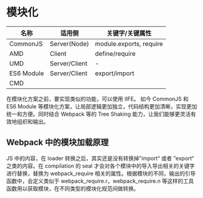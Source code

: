 # 模块化

| 名称       | 适用侧        | 关键字/关键属性         |
| ---------- | ------------- | ----------------------- |
| CommonJS   | Server(Node)  | module.exports, require |
| AMD        | Client        | define/require          |
| UMD        | Server/Client | -                       |
| ES6 Module | Server/Client | export/import           |
| CMD        |               |                         |

在模块化方案之前，要实现类似的功能，可以使用 IIFE。
如今 CommonJS 和 ES6 Module 等模块化方案，让局部逻辑更加独立，代码结构更加清晰，实现更加统一和方便。同时结合 Webpack 等的 Tree Shaking 能力，让我们能够更灵活有效地组织和输出。

## Webpack 中的模块加载原理

JS 中的内容，在 loader 转换之后，其实还是没有转换掉”import“ 或者 ”export“ 之类的内容。在 compilation 的 seal 才会对各个模块中的导入导出相关的关键字进行替换，替换为 webpack_require 相关的属性。根据模块的不同，输出的引导函数中，会定义类似于 webpack_require.r，webpack_require.n 等这样的工具函数用以获取模块，在不同类型的模块化规范间做转换。

<!-- https://developer.mozilla.org/en-US/docs/Web/JavaScript/Guide/Modules -->

<!-- JS的加载过程 https://v8.dev/features/modules#mjs -->
<!-- importmap. -->

<!-- v8 https://v8.dev/docs -->
<!-- https://hacks.mozilla.org/2018/03/es-modules-a-cartoon-deep-dive/ -->

<!-- 依赖管理 -->

<!-- 查看 NodeJS的源码 https://github.com/nodejs/node/blob/main/lib/internal/modules/cjs/loader.js -->
